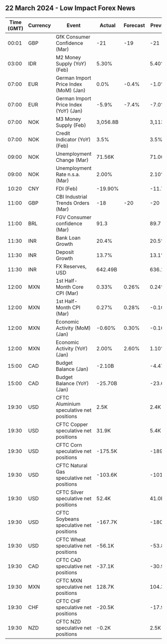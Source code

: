 ## 22 March 2024 - Low Impact Forex News

| Time (GMT) | Currency | Event | Actual | Forecast | Previous |
|------|----------|-------|--------|----------|----------|
| 00:01 | GBP | GfK Consumer Confidence (Mar) | -21 | -19 | -21 |
| 03:00 | IDR | M2 Money Supply (YoY) (Feb) | 5.30% |  | 5.40% |
| 07:00 | EUR | German Import Price Index (MoM) (Jan) | 0.0% | -0.4% | -1.0% |
| 07:00 | EUR | German Import Price Index (YoY) (Jan) | -5.9% | -7.4% | -7.0% |
| 07:00 | NOK | M3 Money Supply (Feb) | 3,056.8B |  | 3,113.7B |
| 07:00 | NOK | Credit Indicator (YoY) (Feb) | 3.5% |  | 3.5% |
| 09:00 | NOK | Unemployment Change (Mar) | 71.56K |  | 71.00K |
| 09:00 | NOK | Unemployment Rate n.s.a. (Mar) | 2.00% |  | 2.10% |
| 10:20 | CNY | FDI (Feb) | -19.90% |  | -11.70% |
| 11:00 | GBP | CBI Industrial Trends Orders (Mar) | -18 | -20 | -20 |
| 11:00 | BRL | FGV Consumer confidence (Mar) | 91.3 |  | 89.7 |
| 11:30 | INR | Bank Loan Growth | 20.4% |  | 20.5% |
| 11:30 | INR | Deposit Growth | 13.7% |  | 13.1% |
| 11:30 | INR | FX Reserves, USD | 642.49B |  | 636.10B |
| 12:00 | MXN | 1st Half-Month Core CPI (Mar) | 0.33% | 0.26% | 0.24% |
| 12:00 | MXN | 1st Half-Month CPI (Mar) | 0.27% | 0.28% | -0.10% |
| 12:00 | MXN | Economic Activity (MoM) (Jan) | -0.60% | 0.30% | -0.10% |
| 12:00 | MXN | Economic Activity (YoY) (Jan) | 2.00% | 2.60% | 1.10% |
| 15:00 | CAD | Budget Balance (Jan) | -2.10B |  | -4.47B |
| 15:00 | CAD | Budget Balance (YoY) (Jan) | -25.70B |  | -23.61B |
| 19:30 | USD | CFTC Aluminium speculative net positions | 2.5K |  | 2.4K |
| 19:30 | USD | CFTC Copper speculative net positions | 31.9K |  | 5.4K |
| 19:30 | USD | CFTC Corn speculative net positions | -175.5K |  | -189.0K |
| 19:30 | USD | CFTC Natural Gas speculative net positions | -103.6K |  | -101.5K |
| 19:30 | USD | CFTC Silver speculative net positions | 52.4K |  | 41.0K |
| 19:30 | USD | CFTC Soybeans speculative net positions | -167.7K |  | -180.4K |
| 19:30 | USD | CFTC Wheat speculative net positions | -56.1K |  | -53.8K |
| 19:30 | CAD | CFTC CAD speculative net positions | -37.1K |  | -30.9K |
| 19:30 | MXN | CFTC MXN speculative net positions | 128.7K |  | 104.3K |
| 19:30 | CHF | CFTC CHF speculative net positions | -20.5K |  | -17.9K |
| 19:30 | NZD | CFTC NZD speculative net positions | -0.2K |  | 2.5K |
